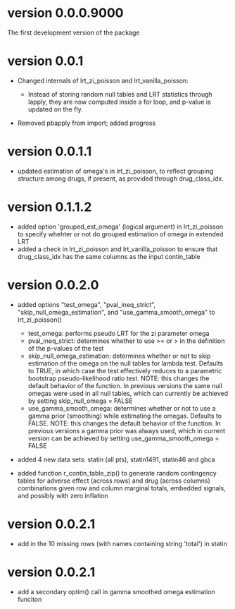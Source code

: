 # version 0.0.0.9000
The first development version of the package



# version 0.0.1
* Changed internals of lrt_zi_poisson and lrt_vanilla_poisson:
  - Instead of storing random null tables and LRT statistics through lapply, they are now computed inside a for loop, and p-value is updated on the fly.
  
* Removed pbapply from import; added progress

# version 0.0.1.1
* updated estimation of omega's in lrt_zi_poisson, to reflect grouping structure among drugs, if present, as provided through drug_class_idx.

# version 0.1.1.2
* added option 'grouped_est_omega' (logical argument) in lrt_zi_poisson to specify whehter or not do grouped estimation of omega in extended LRT
* added a check in lrt_zi_poisson and lrt_vanilla_poisson to ensure that drug_class_idx has the same columns as the input contin_table

# version 0.0.2.0
* added options "test_omega", "pval_ineq_strict", "skip_null_omega_estimation", and "use_gamma_smooth_omega" to lrt_zi_poisson()
  - test_omega: performs pseudo LRT for the zi parameter omega
  - pval_ineq_strict: determines whether to use >= or > in the definition of the p-values of the test
  - skip_null_omega_estimation: determines whether or not to skip estimation of the omega on the null tables for lambda test. Defaults to TRUE, in which case the test effectively reduces to a parametric bootstrap pseudo-likelihood ratio test. NOTE: this changes the default behavior of the function. In previous versions the same null omegas were used in all null tables, which can currently be achieved by setting skip_null_omega = FALSE 
  - use_gamma_smooth_omega: determines whether or not to use a gamma prior (smoothing) while estimating the omegas. Defaults to FALSE. NOTE: this changes the default behavior of the function. In previous versions a gamma prior was always used, which in current version can be achieved by setting use_gamma_smooth_omega = FALSE 

* added 4 new data sets: statin (all pts), statin1491, statin46 and gbca

* added function r_contin_table_zip() to  generate random contingency tables for adverse effect (across rows) and drug (across columns) combinations given row and column marginal totals, embedded signals, and possibly with zero inflation


# version 0.0.2.1

- add in the 10 missing rows (with names containing string 'total') in statin

# version 0.0.2.1

- add a secondary optim() call in gamma smoothed omega estimation funciton 

